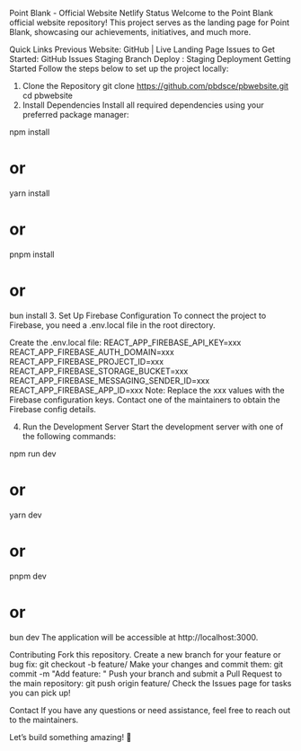 Point Blank - Official Website Netlify Status
Welcome to the Point Blank official website repository! This project serves as the landing page for Point Blank, showcasing our achievements, initiatives, and much more.

Quick Links
Previous Website: GitHub | Live Landing Page
Issues to Get Started: GitHub Issues
Staging Branch Deploy : Staging Deployment
Getting Started
Follow the steps below to set up the project locally:

1. Clone the Repository
git clone https://github.com/pbdsce/pbwebsite.git
cd pbwebsite
2. Install Dependencies
Install all required dependencies using your preferred package manager:

npm install
# or
yarn install
# or
pnpm install
# or
bun install
3. Set Up Firebase Configuration
To connect the project to Firebase, you need a .env.local file in the root directory.

Create the .env.local file:
REACT_APP_FIREBASE_API_KEY=xxx
REACT_APP_FIREBASE_AUTH_DOMAIN=xxx
REACT_APP_FIREBASE_PROJECT_ID=xxx
REACT_APP_FIREBASE_STORAGE_BUCKET=xxx
REACT_APP_FIREBASE_MESSAGING_SENDER_ID=xxx
REACT_APP_FIREBASE_APP_ID=xxx
Note: Replace the xxx values with the Firebase configuration keys.
Contact one of the maintainers to obtain the Firebase config details.

4. Run the Development Server
Start the development server with one of the following commands:

npm run dev
# or
yarn dev
# or
pnpm dev
# or
bun dev
The application will be accessible at http://localhost:3000.

Contributing
Fork this repository.
Create a new branch for your feature or bug fix:
git checkout -b feature/<feature-name>
Make your changes and commit them:
git commit -m "Add feature: <feature-description>"
Push your branch and submit a Pull Request to the main repository:
git push origin feature/<feature-name>
Check the Issues page for tasks you can pick up!

Contact
If you have any questions or need assistance, feel free to reach out to the maintainers.

Let’s build something amazing! 🚀

